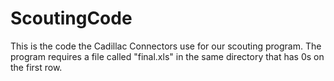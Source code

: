 # ScoutingCode
This is the code the Cadillac Connectors use for our scouting program. 
The program requires a file called "final.xls" in the same directory that has 0s on the first row.

